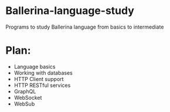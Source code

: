 # Ballerina-language-study
Programs to study Ballerina language from basics to intermediate

# Plan:

* Language basics
* Working with databases
* HTTP Client support
* HTTP RESTful services
* GraphQL
* WebSocket
* WebSub
